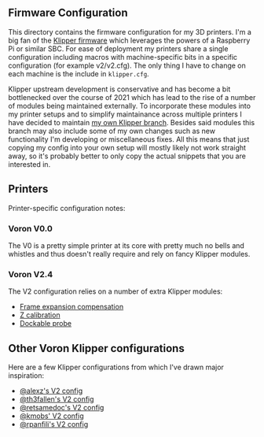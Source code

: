 Firmware Configuration
----------------------

This directory contains the firmware configuration for my 3D printers. I'm a big
fan of the [Klipper firmware][KlipperHomepage] which leverages the powers of a
Raspberry Pi or similar SBC. For ease of deployment my printers share a single
configuration including macros with machine-specific bits in a specific
configuration (for example v2/v2.cfg). The only thing I have to change on each
machine is the include in `klipper.cfg`.

Klipper upstream development is conservative and has become a bit bottlenecked
over the course of 2021 which has lead to the rise of a number of modules being
maintained externally. To incorporate these modules into my printer setups and
to simplify maintainance across multiple printers I have decided to maintain [my
own Klipper branch][WlhlmKlipperBranch]. Besides said modules this branch may
also include some of my own changes such as new functionality I'm developing or
miscellaneous fixes. All this means that just copying my config into your own
setup will mostly likely not work straight away, so it's probably better to only
copy the actual snippets that you are interested in. 

[KlipperHomepage]: https://www.klipper3d.org/
[WlhlmKlipperBranch]: https://github.com/wlhlm/klipper/tree/wlhlm-main

## Printers

Printer-specific configuration notes:

### Voron V0.0

The V0 is a pretty simple printer at its core with pretty much no bells and
whistles and thus doesn't really require and rely on fancy Klipper modules.

### Voron V2.4

The V2 configuration relies on a number of extra Klipper modules:

- [Frame expansion compensation](https://github.com/alchemyEngine/klipper_frame_expansion_comp)
- [Z calibration](https://github.com/protoloft/klipper_z_calibration)
- [Dockable probe](https://github.com/Klipper3d/klipper/pull/4328)

## Other Voron Klipper configurations

Here are a few Klipper configurations from which I've drawn major inspiration:

- [@alexz's V2 config](https://github.com/zellneralex/klipper_config)
- [@th3fallen's V2 config](https://github.com/th3fallen/voronConfig)
- [@retsamedoc's V2 config](https://github.com/retsamedoc/VoronV2_klipper)
- [@kmobs' V2 config](https://github.com/kmobs/3dprinting/tree/kmobs/klipper_config)
- [@rpanfili's V2 config](https://github.com/rpanfili/voron-ht)

